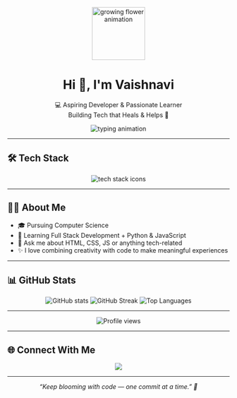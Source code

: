 <p align="center">
  <img src="https://media.giphy.com/media/QssGEmpkyEOhBCb7e1/giphy.gif" width="120" alt="growing flower animation"/>
</p>

<h1 align="center">Hi 👋, I'm Vaishnavi</h1>

<p align="center">
  💻 Aspiring Developer & Passionate Learner<br/>
  Building Tech that Heals & Helps 🌱
</p>

<p align="center">
  <img src="https://readme-typing-svg.herokuapp.com?font=Fira+Code&size=22&duration=2500&pause=800&color=00BFFF&center=true&vCenter=true&width=480&lines=Exploring+Full+Stack+Web+Development;Creating+Meaningful+Digital+Experiences;Python+%26+JavaScript+Learner" alt="typing animation"/>
</p>

---

## 🛠 Tech Stack

<p align="center">
  <img src="https://skillicons.dev/icons?i=html,css,js,python,java,git,github,vscode" alt="tech stack icons"/>
</p>

---

## 👩‍💻 About Me

- 🎓 Pursuing Computer Science  
- 🌱 Learning Full Stack Development + Python & JavaScript  
- 💬 Ask me about HTML, CSS, JS or anything tech-related  
- ✨ I love combining creativity with code to make meaningful experiences  

---

## 📊 GitHub Stats

<p align="center">
  <img src="https://github-readme-stats.vercel.app/api?username=45Vaishnavi&show_icons=true&hide_border=true&title_color=ffffff&icon_color=ffffff&text_color=f8e4ff&bg_color=B168C5" alt="GitHub stats" />
  <img src="https://github-readme-streak-stats.herokuapp.com/?user=45Vaishnavi&hide_border=true&background=B168C5&ring=ffffff&fire=ffffff&currStreakLabel=ffffff&sideLabels=f8e4ff&dates=f8e4ff" alt="GitHub Streak" />
  <img src="https://github-readme-stats.vercel.app/api/top-langs/?username=45Vaishnavi&layout=compact&hide_border=true&title_color=ffffff&text_color=f8e4ff&bg_color=B168C5" alt="Top Languages" />
</p>



---

<p align="center">
  <img src="https://komarev.com/ghpvc/?username=45Vaishnavi&label=Profile%20views&color=0e75b6&style=flat" alt="Profile views" />
</p>

---

## 🌐 Connect With Me

<p align="center">
  <a href="mailto:">
    <img src="https://img.shields.io/badge/Gmail-red?style=for-the-badge&logo=gmail&logoColor=white" />
  </a>
  <!-- Add LinkedIn or other socials here -->
</p>

---

<p align="center"><em>“Keep blooming with code — one commit at a time.” 🌸</em></p>
